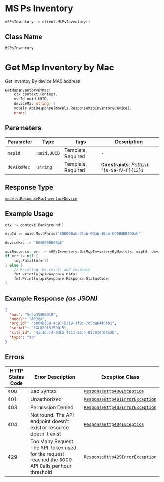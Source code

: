 # MS Ps Inventory

```go
mSPsInventory := client.MSPsInventory()
```

## Class Name

`MSPsInventory`


# Get Msp Inventory by Mac

Get Inventoy By device MAC address

```go
GetMspInventoryByMac(
    ctx context.Context,
    mspId uuid.UUID,
    deviceMac string) (
    models.ApiResponse[models.ResponseMspInventoryDevice],
    error)
```

## Parameters

| Parameter | Type | Tags | Description |
|  --- | --- | --- | --- |
| `mspId` | `uuid.UUID` | Template, Required | - |
| `deviceMac` | `string` | Template, Required | **Constraints**: *Pattern*: `^[0-9a-fA-F]{12}$` |

## Response Type

[`models.ResponseMspInventoryDevice`](../../doc/models/response-msp-inventory-device.md)

## Example Usage

```go
ctx := context.Background()

mspId := uuid.MustParse("000000ab-00ab-00ab-00ab-0000000000ab")

deviceMac := "0000000000ab"

apiResponse, err := mSPsInventory.GetMspInventoryByMac(ctx, mspId, deviceMac)
if err != nil {
    log.Fatalln(err)
} else {
    // Printing the result and response
    fmt.Println(apiResponse.Data)
    fmt.Println(apiResponse.Response.StatusCode)
}
```

## Example Response *(as JSON)*

```json
{
  "mac": "5c5b35000018",
  "model": "AP200",
  "org_id": "b069b358-4c97-5319-1f8c-7c5ca64d6ab1",
  "serial": "FXLH2015150025",
  "site_id": "4ac1dcf4-9d8b-7211-65c4-057819f0862b",
  "type": "ap"
}
```

## Errors

| HTTP Status Code | Error Description | Exception Class |
|  --- | --- | --- |
| 400 | Bad Syntax | [`ResponseHttp400Exception`](../../doc/models/response-http-400-exception.md) |
| 401 | Unauthorized | [`ResponseHttp401ErrorException`](../../doc/models/response-http-401-error-exception.md) |
| 403 | Permission Denied | [`ResponseHttp403ErrorException`](../../doc/models/response-http-403-error-exception.md) |
| 404 | Not found. The API endpoint doesn’t exist or resource doesn’ t exist | [`ResponseHttp404Exception`](../../doc/models/response-http-404-exception.md) |
| 429 | Too Many Request. The API Token used for the request reached the 5000 API Calls per hour threshold | [`ResponseHttp429ErrorException`](../../doc/models/response-http-429-error-exception.md) |

